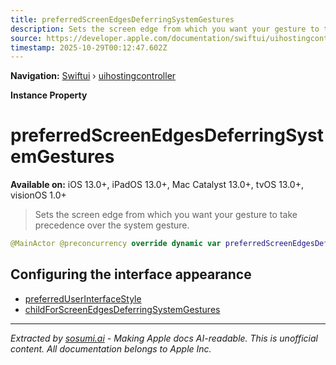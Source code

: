 ```yaml
---
title: preferredScreenEdgesDeferringSystemGestures
description: Sets the screen edge from which you want your gesture to take precedence over the system gesture.
source: https://developer.apple.com/documentation/swiftui/uihostingcontroller/preferredscreenedgesdeferringsystemgestures
timestamp: 2025-10-29T00:12:47.602Z
---
```


**Navigation:** [Swiftui](/documentation/swiftui) › [uihostingcontroller](/documentation/swiftui/uihostingcontroller)

**Instance Property**

# preferredScreenEdgesDeferringSystemGestures

**Available on:** iOS 13.0+, iPadOS 13.0+, Mac Catalyst 13.0+, tvOS 13.0+, visionOS 1.0+

> Sets the screen edge from which you want your gesture to take precedence over the system gesture.

```swift
@MainActor @preconcurrency override dynamic var preferredScreenEdgesDeferringSystemGestures: UIRectEdge { get }
```

## Configuring the interface appearance

- [preferredUserInterfaceStyle](/documentation/swiftui/uihostingcontroller/preferreduserinterfacestyle)
- [childForScreenEdgesDeferringSystemGestures](/documentation/swiftui/uihostingcontroller/childforscreenedgesdeferringsystemgestures)

---

*Extracted by [sosumi.ai](https://sosumi.ai) - Making Apple docs AI-readable.*
*This is unofficial content. All documentation belongs to Apple Inc.*
